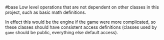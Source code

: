 #base
Low level operations that are not dependent on other classes in this project, such as basic math definitions. 

In effect this would be the engine if the game were more complicated, so these classes should have consistent access definitions (classes used by `game` should be public, everything else default access).